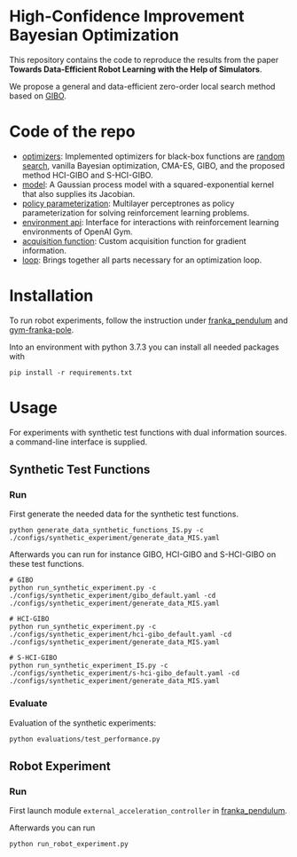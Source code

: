 # High-Confidence Improvement Bayesian Optimization 
This repository contains the code to reproduce the results from the paper **Towards Data-Efficient Robot Learning
with the Help of Simulators**.

We propose a general and data-efficient zero-order local search method based on [GIBO](https://github.com/sarmueller/gibo/).

# Code of the repo
- [optimizers](./src/optimizers.py): Implemented optimizers for black-box functions are [random search](https://arxiv.org/abs/1803.07055), vanilla Bayesian optimization, CMA-ES, GIBO, and the proposed method HCI-GIBO and S-HCI-GIBO.
- [model](./src/model.py): A Gaussian process model with a squared-exponential kernel that also supplies its Jacobian.
- [policy parameterization](./src/policy_parameterizations.py): Multilayer perceptrones as policy parameterization for solving reinforcement learning problems.
- [environment api](./src/environment_api.py): Interface for interactions with reinforcement learning environments of OpenAI Gym.
- [acquisition function](./src/acquisition_function.py): Custom acquisition function for gradient information.
- [loop](./src/loop.py): Brings together all parts necessary for an optimization loop.


# Installation
To run robot experiments, follow the instruction under [franka_pendulum](https://github.com/Data-Science-in-Mechanical-Engineering/franka_pendulum) and [gym-franka-pole](gym-franka-pole/).

Into an environment with python 3.7.3 you can install all needed packages with
```
pip install -r requirements.txt
```

# Usage 
For experiments with synthetic test functions with dual information sources. a command-line interface is supplied.

## Synthetic Test Functions
### Run
First generate the needed data for the synthetic test functions.

```
python generate_data_synthetic_functions_IS.py -c ./configs/synthetic_experiment/generate_data_MIS.yaml
```

Afterwards you can run for instance GIBO, HCI-GIBO and S-HCI-GIBO on these test functions.

```
# GIBO
python run_synthetic_experiment.py -c ./configs/synthetic_experiment/gibo_default.yaml -cd ./configs/synthetic_experiment/generate_data_MIS.yaml
```
```
# HCI-GIBO
python run_synthetic_experiment.py -c ./configs/synthetic_experiment/hci-gibo_default.yaml -cd ./configs/synthetic_experiment/generate_data_MIS.yaml
```
```
# S-HCI-GIBO
python run_synthetic_experiment_IS.py -c ./configs/synthetic_experiment/s-hci-gibo_default.yaml -cd ./configs/synthetic_experiment/generate_data_MIS.yaml
```
### Evaluate
Evaluation of the synthetic experiments:
```
python evaluations/test_performance.py
```

## Robot Experiment
### Run
First launch module `external_acceleration_controller` in [franka_pendulum](https://github.com/Data-Science-in-Mechanical-Engineering/franka_pendulum).

Afterwards you can run
```
python run_robot_experiment.py
```
